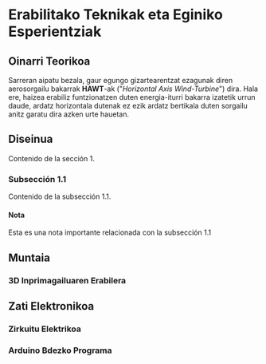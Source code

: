 # Erabilitako Teknikak eta Eginiko Esperientziak

## Oinarri Teorikoa

Sarreran aipatu bezala, gaur egungo gizartearentzat ezagunak diren aerosorgailu bakarrak **HAWT**-ak ("*Horizontal Axis Wind-Turbine*") dira. Hala ere, haizea erabiliz funtzionatzen duten energia-iturri bakarra izatetik urrun daude, ardatz horizontala dutenak ez ezik ardatz bertikala duten sorgailu anitz garatu dira azken urte hauetan.



## Diseinua

Contenido de la sección 1.

### Subsección 1.1

Contenido de la subsección 1.1.

#### Nota

Esta es una nota importante relacionada con la subsección 1.1

## Muntaia

### 3D Inprimagailuaren Erabilera

## Zati Elektronikoa

### Zirkuitu Elektrikoa

### Arduino Bdezko Programa
